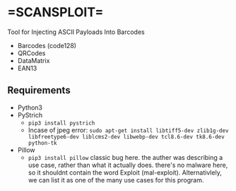 # =SCANSPLOIT=
Tool for Injecting ASCII Payloads Into Barcodes

* Barcodes (code128)
* QRCodes
* DataMatrix
* EAN13

## Requirements

* Python3
* PyStrich
	* `pip3 install pystrich`
	* Incase of jpeg error:
		`sudo apt-get install libtiff5-dev zlib1g-dev libfreetype6-dev liblcms2-dev libwebp-dev tcl8.6-dev tk8.6-dev python-tk`
* Pillow
	* `pip3 install pillow`
 classic bug here. the auther was describing a use case, rather than what it actually does. there's no malware here, so it shouldnt contain the word Exploit (mal-exploit). Alternativlely, we can list it as one of the many use cases for this program.

